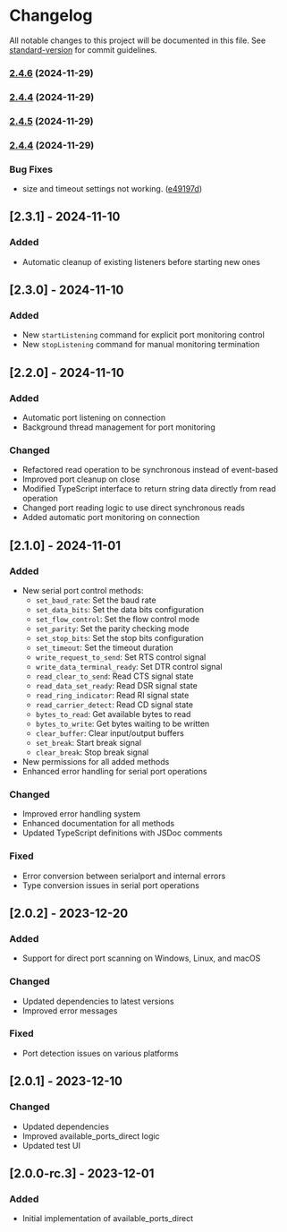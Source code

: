 # Changelog

All notable changes to this project will be documented in this file. See [standard-version](https://github.com/conventional-changelog/standard-version) for commit guidelines.

### [2.4.6](https://github.com/s00d/tauri-plugin-serialplugin/compare/v2.4.5...v2.4.6) (2024-11-29)

### [2.4.4](https://github.com/s00d/tauri-plugin-serialplugin/compare/v2.4.5...v2.4.4) (2024-11-29)

### [2.4.5](https://github.com/s00d/tauri-plugin-serialplugin/compare/v2.4.4...v2.4.5) (2024-11-29)

### [2.4.4](https://github.com/s00d/tauri-plugin-serialplugin/compare/v2.1.0...v2.4.4) (2024-11-29)


### Bug Fixes

* size and timeout settings not working. ([e49197d](https://github.com/s00d/tauri-plugin-serialplugin/commit/e49197d876f88e1a5b5f6f6e15dfd7d2a90e3617))

## [2.3.1] - 2024-11-10

### Added
- Automatic cleanup of existing listeners before starting new ones

## [2.3.0] - 2024-11-10

### Added
- New `startListening` command for explicit port monitoring control
- New `stopListening` command for manual monitoring termination

## [2.2.0] - 2024-11-10

### Added
- Automatic port listening on connection
- Background thread management for port monitoring

### Changed
- Refactored read operation to be synchronous instead of event-based
- Improved port cleanup on close
- Modified TypeScript interface to return string data directly from read operation
- Changed port reading logic to use direct synchronous reads
- Added automatic port monitoring on connection

## [2.1.0] - 2024-11-01

### Added
- New serial port control methods:
    - `set_baud_rate`: Set the baud rate
    - `set_data_bits`: Set the data bits configuration
    - `set_flow_control`: Set the flow control mode
    - `set_parity`: Set the parity checking mode
    - `set_stop_bits`: Set the stop bits configuration
    - `set_timeout`: Set the timeout duration
    - `write_request_to_send`: Set RTS control signal
    - `write_data_terminal_ready`: Set DTR control signal
    - `read_clear_to_send`: Read CTS signal state
    - `read_data_set_ready`: Read DSR signal state
    - `read_ring_indicator`: Read RI signal state
    - `read_carrier_detect`: Read CD signal state
    - `bytes_to_read`: Get available bytes to read
    - `bytes_to_write`: Get bytes waiting to be written
    - `clear_buffer`: Clear input/output buffers
    - `set_break`: Start break signal
    - `clear_break`: Stop break signal
- New permissions for all added methods
- Enhanced error handling for serial port operations

### Changed
- Improved error handling system
- Enhanced documentation for all methods
- Updated TypeScript definitions with JSDoc comments

### Fixed
- Error conversion between serialport and internal errors
- Type conversion issues in serial port operations

## [2.0.2] - 2023-12-20

### Added
- Support for direct port scanning on Windows, Linux, and macOS

### Changed
- Updated dependencies to latest versions
- Improved error messages

### Fixed
- Port detection issues on various platforms

## [2.0.1] - 2023-12-10

### Changed
- Updated dependencies
- Improved available_ports_direct logic
- Updated test UI

## [2.0.0-rc.3] - 2023-12-01

### Added
- Initial implementation of available_ports_direct
